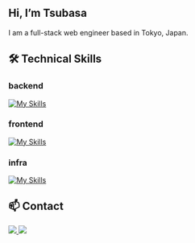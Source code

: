 ## Hi, I’m Tsubasa 

I am a full-stack web engineer based in Tokyo, Japan.<br/>


## 🛠 Technical Skills
### backend
[![My Skills](https://skillicons.dev/icons?i=ruby,rails,python,go)](https://skillicons.dev)

### frontend
[![My Skills](https://skillicons.dev/icons?i=js,ts,react,nextjs)](https://skillicons.dev)

### infra
[![My Skills](https://skillicons.dev/icons?i=aws,docker,mysql,redis,terraform)](https://skillicons.dev)


## 📫 Contact
<a href="https://www.linkedin.com/in/tsubasa-yamaguchi/">
  <img src="https://skillicons.dev/icons?i=linkedin" />
</a>
<a href="https://twitter.com/tsuba_yamaguchi">
  <img src="https://skillicons.dev/icons?i=twitter" />
</a>
